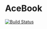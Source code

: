 # AceBook

[![Build Status](https://travis-ci.com/petraartep/acebook-rails-team-squirrel.svg?branch=master)](https://travis-ci.com/petraartep/acebook-rails-team-squirrel)


